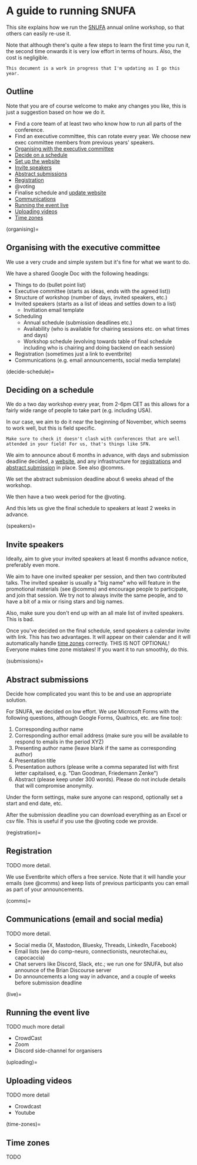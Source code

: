 # A guide to running SNUFA

This site explains how we run the [SNUFA](https://snufa.net) annual online workshop, so that others can easily re-use it.

Note that although there's quite a few steps to learn the first time you run it, the second time onwards it is very low effort in terms of hours. Also, the cost is negligible.

```{warning}
This document is a work in progress that I'm updating as I go this year.
```

## Outline

Note that you are of course welcome to make any changes you like, this is just a suggestion based on how we do it.

* Find a core team of at least two who know how to run all parts of the conference.
* Find an executive committee, this can rotate every year. We choose new exec committee members from previous years' speakers.
* [Organising with the executive committee](#organising)
* [Decide on a schedule](#decide-schedule)
* [Set up the website](#website)
* [Invite speakers](#speakers)
* [Abstract submissions](#submissions)
* [Registration](#registration)
* @voting
* Finalise schedule and [update website](#website)
* [Communications](#comms)
* [Running the event live](#live)
* [Uploading videos](#uploading)
* [Time zones](#time-zones)

(organising)=
## Organising with the executive committee

We use a very crude and simple system but it's fine for what we want to do.

We have a shared Google Doc with the following headings:
* Things to do (bullet point list)
* Executive committee (starts as ideas, ends with the agreed list))
* Structure of workshop (number of days, invited speakers, etc.)
* Invited speakers (starts as a list of ideas and settles down to a list)
  - Invitiation email template
* Scheduling
  - Annual schedule (submission deadlines etc.)
  - Availability (who is available for chairing sessions etc. on what times and days)
  - Workshop schedule (evolving towards table of final schedule including who is chairing and doing backend on each session)
* Registration (sometimes just a link to eventbrite)
* Communications (e.g. email announcements, social media template)

(decide-schedule)=
## Deciding on a schedule

We do a two day workshop every year, from 2-6pm CET as this allows for a fairly wide range of people to take part (e.g. including USA).

In our case, we aim to do it near the beginning of November, which seems to work well, but this is field specific.

```{warning}
Make sure to check it doesn't clash with conferences that are well attended in your field! For us, that's things like SFN.
```

We aim to announce about 6 months in advance, with days and submission deadline decided, a [website](#website), and any infrastructure for [registrations](#registration) and [abstract submission](#submissions) in place. See also @comms.

We set the abstract submission deadline about 6 weeks ahead of the workshop.

We then have a two week period for the @voting.

And this lets us give the final schedule to speakers at least 2 weeks in advance.

(speakers)=
## Invite speakers

Ideally, aim to give your invited speakers at least 6 months advance notice, preferably even more.

We aim to have one invited speaker per session, and then two contributed talks. The invited speaker is usually a "big name" who will feature in the promotional materials (see @comms) and encourage people to participate, and join that session. We try not to always invite the same people, and to have a bit of a mix or rising stars and big names.

Also, make sure you don't end up with an all male list of invited speakers. This is bad.

Once you've decided on the final schedule, send speakers a calendar invite with link. This has two advantages. It will appear on their calendar and it will automatically handle [time zones](#time-zones) correctly. THIS IS NOT OPTIONAL! Everyone makes time zone mistakes! If you want it to run smoothly, do this.

(submissions)=
## Abstract submissions

Decide how complicated you want this to be and use an appropriate solution.

For SNUFA, we decided on low effort. We use Microsoft Forms with the following questions, although Google Forms, Qualtrics, etc. are fine too):

1. Corresponding author name
2. Corresponding author email address (make sure you will be available to respond to emails in the period XYZ)
3. Presenting author name (leave blank if the same as corresponding author)
4. Presentation title
5. Presentation authors (please write a comma separated list with first letter capitalised, e.g. "Dan Goodman, Friedemann Zenke")
6. Abstract (please keep under 300 words). Please do not include details that will compromise anonymity.

Under the form settings, make sure anyone can respond, optionally set a start and end date, etc.

After the submission deadline you can download everything as an Excel or csv file. This is useful if you use the @voting code we provide.

(registration)=
## Registration

TODO more detail.

We use Eventbrite which offers a free service. Note that it will handle your emails (see @comms) and keep lists of previous participants you can email as part of your announcements.

(comms)=
## Communications (email and social media)

TODO more detail.

* Social media (X, Mastodon, Bluesky, Threads, LinkedIn, Facebook)
* Email lists (we do comp-neuro, connectionists, neurotechai.eu, capocaccia)
* Chat servers like Discord, Slack, etc.; we run one for SNUFA, but also announce of the Brian Discourse server
* Do announcements a long way in advance, and a couple of weeks before submission deadline

(live)=
## Running the event live

TODO much more detail

* CrowdCast
* Zoom
* Discord side-channel for organisers

(uploading)=
## Uploading videos

TODO more detail

* Crowdcast
* Youtube

(time-zones)=
## Time zones

TODO